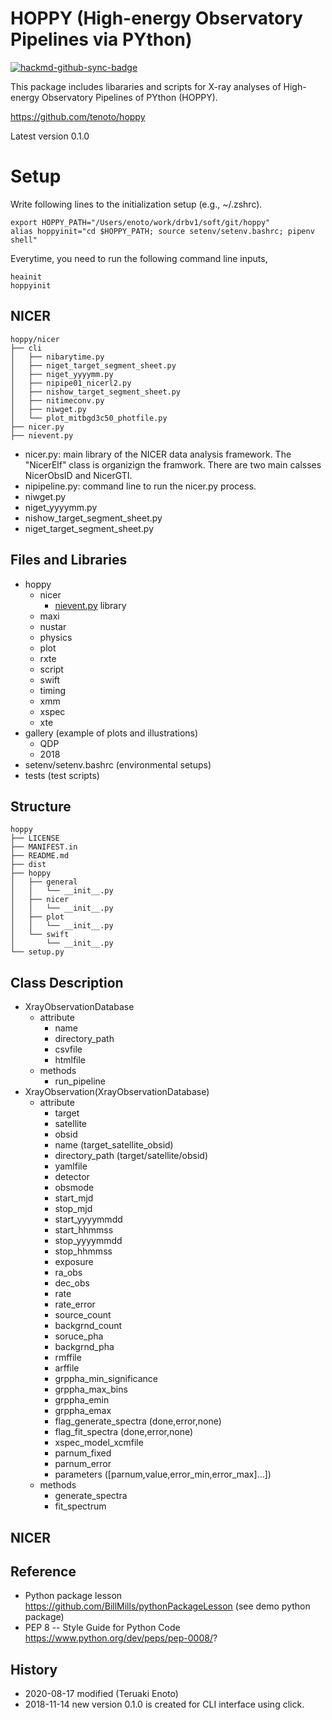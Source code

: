 HOPPY (High-energy Observatory Pipelines via PYthon)
===


[![hackmd-github-sync-badge](https://hackmd.io/KktKqjMbT3Gj3zNO0Jpk6w/badge)](https://hackmd.io/KktKqjMbT3Gj3zNO0Jpk6w)

This package includes libararies and scripts for X-ray analyses of High-energy Observatory Pipelines of PYthon (HOPPY). 

https://github.com/tenoto/hoppy

Latest version 0.1.0 

# Setup 
Write following lines to the initialization setup (e.g., ~/.zshrc).

```
export HOPPY_PATH="/Users/enoto/work/drbv1/soft/git/hoppy"
alias hoppyinit="cd $HOPPY_PATH; source setenv/setenv.bashrc; pipenv shell"
```

Everytime, you need to run the following command line inputs, 

```
heainit
hoppyinit
```

## NICER 

```
hoppy/nicer
├── cli
│   ├── nibarytime.py
│   ├── niget_target_segment_sheet.py
│   ├── niget_yyyymm.py
│   ├── nipipe01_nicerl2.py
│   ├── nishow_target_segment_sheet.py
│   ├── nitimeconv.py
│   ├── niwget.py
│   └── plot_mitbgd3c50_photfile.py
├── nicer.py
├── nievent.py
```

* nicer.py: main library of the NICER data analysis framework. The "NicerElf" class is organizign the framwork. There are two main calsses NicerObsID and NicerGTI. 
* nipipeline.py: command line to run the nicer.py process.
* niwget.py
* niget_yyyymm.py
* nishow_target_segment_sheet.py
* niget_target_segment_sheet.py 

## Files and Libraries
* hoppy
    * nicer 
        * [nievent.py](https://github.com/tenoto/hoppy/blob/master/hoppy/nicer/nievent.py) library 
    * maxi 
    * nustar
    * physics
    * plot
    * rxte 
    * script
    * swift
    * timing 
    * xmm
    * xspec
    * xte
* gallery (example of plots and illustrations)
    * QDP
    * 2018
* setenv/setenv.bashrc (environmental setups)
* tests (test scripts)

## Structure

```
hoppy
├── LICENSE
├── MANIFEST.in
├── README.md
├── dist
├── hoppy
│   ├── general
│   │   └── __init__.py
│   ├── nicer
│   │   └── __init__.py
│   ├── plot
│   │   └── __init__.py
│   └── swift
│       └── __init__.py
└── setup.py
```

## Class Description

- XrayObservationDatabase
    - attribute
        - name
        - directory_path
        - csvfile
        - htmlfile
    - methods
        - run_pipeline
- XrayObservation(XrayObservationDatabase)
    - attribute
        - target 
        - satellite
        - obsid 
        - name (target_satellite_obsid)
        - directory_path (target/satellite/obsid)
        - yamlfile
        - detector
        - obsmode
        - start_mjd
        - stop_mjd
        - start_yyyymmdd
        - start_hhmmss
        - stop_yyyymmdd
        - stop_hhmmss
        - exposure
        - ra_obs
        - dec_obs
        - rate
        - rate_error
        - source_count
        - backgrnd_count
        - soruce_pha
        - backgrnd_pha
        - rmffile
        - arffile
        - grppha_min_significance
        - grppha_max_bins
        - grppha_emin
        - grppha_emax
        - flag_generate_spectra (done,error,none)
        - flag_fit_spectra (done,error,none)
        - xspec_model_xcmfile
        - parnum_fixed
        - parnum_error
        - parameters ([parnum,value,error_min,error_max]...])
    - methods
        - generate_spectra
        - fit_spectrum

## NICER 
        

## Reference
- Python package lesson https://github.com/BillMills/pythonPackageLesson (see demo python package)
- PEP 8 -- Style Guide for Python Code https://www.python.org/dev/peps/pep-0008/?

## History
- 2020-08-17 modified (Teruaki Enoto)
- 2018-11-14 new version 0.1.0 is created for CLI interface using click.
